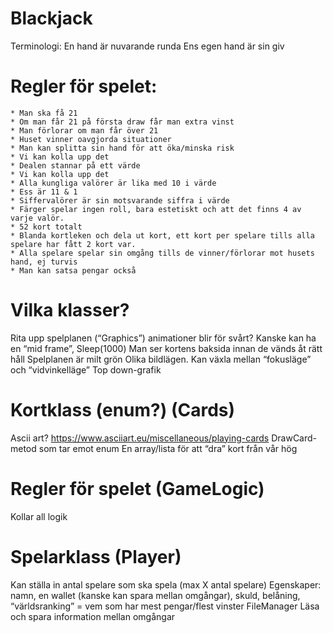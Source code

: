 # Blackjack

Terminologi:
En hand är nuvarande runda
Ens egen hand är sin giv


# Regler för spelet:
    * Man ska få 21
    * Om man får 21 på första draw får man extra vinst
    * Man förlorar om man får över 21
    * Huset vinner oavgjorda situationer
    * Man kan splitta sin hand för att öka/minska risk
    * Vi kan kolla upp det
    * Dealen stannar på ett värde
    * Vi kan kolla upp det
    * Alla kungliga valörer är lika med 10 i värde
    * Ess är 11 & 1
    * Siffervalörer är sin motsvarande siffra i värde
    * Färger spelar ingen roll, bara estetiskt och att det finns 4 av varje valör.
    * 52 kort totalt
    * Blanda kortleken och dela ut kort, ett kort per spelare tills alla spelare har fått 2 kort var.
    * Alla spelare spelar sin omgång tills de vinner/förlorar mot husets hand, ej turvis
    * Man kan satsa pengar också

# Vilka klasser?

Rita upp spelplanen (“Graphics”)
animationer blir för svårt?
Kanske kan ha en “mid frame”, Sleep(1000)
Man ser kortens baksida innan de vänds åt rätt håll
Spelplanen är milt grön
Olika bildlägen. Kan växla mellan “fokusläge” och “vidvinkelläge”
Top down-grafik


# Kortklass (enum?) (Cards)
Ascii art?
https://www.asciiart.eu/miscellaneous/playing-cards
DrawCard-metod som tar emot enum
En array/lista för att “dra” kort från vår hög

# Regler för spelet (GameLogic)
Kollar all logik


# Spelarklass (Player)
Kan ställa in antal spelare som ska spela (max X antal spelare)
Egenskaper: namn, en wallet (kanske kan spara mellan omgångar), skuld, belåning,  “världsranking” = vem som har mest pengar/flest vinster
FileManager
Läsa och spara information mellan omgångar
